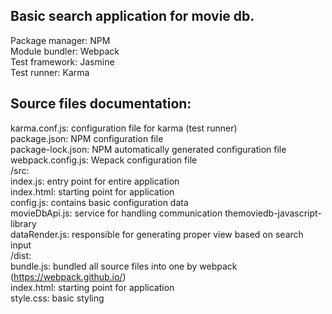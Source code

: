 Basic search application for movie db.
---------

Package manager: NPM<br />
Module bundler: Webpack<br />
Test framework: Jasmine<br />
Test runner: Karma<br />

Source files documentation:
---------

karma.conf.js: configuration file for karma (test runner)<br />
package.json: NPM configuration file<br />
package-lock.json: NPM automatically generated configuration file<br />
webpack.config.js: Wepack configuration file<br />
/src:<br />
    index.js: entry point for entire application<br />
    index.html: starting point for application<br />
    config.js: contains basic configuration data<br />
    movieDbApi.js: service for handling communication themoviedb-javascript-library<br />
    dataRender.js: responsible for generating proper view based on search input<br />
/dist: <br />
    bundle.js: bundled all source files into one by webpack (https://webpack.github.io/)<br />
    index.html: starting point for application<br />
    style.css: basic styling<br />
